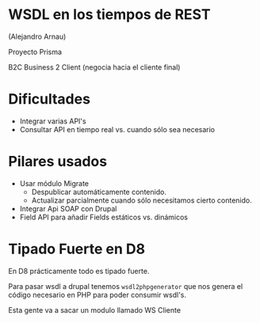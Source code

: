 # WSDL en los tiempos de REST
(Alejandro Arnau)

Proyecto Prisma

B2C
Business 2 Client (negocia hacia el cliente final)

# Dificultades

 - Integrar varias API's
 - Consultar API en tiempo real vs. cuando sólo sea necesario

# Pilares usados

 - Usar módulo Migrate
   - Despublicar automáticamente contenido.
   - Actualizar parcialmente cuando sólo necesitamos cierto contenido.
 - Integrar Api SOAP con Drupal 
 - Field API para añadir Fields estáticos vs. dinámicos

# Tipado Fuerte en D8

En D8 prácticamente todo es tipado fuerte.

Para pasar wsdl a drupal tenemos `wsdl2phpgenerator` que nos genera el código necesario en PHP para poder consumir wsdl's.

Esta gente va a sacar un modulo llamado WS Cliente




